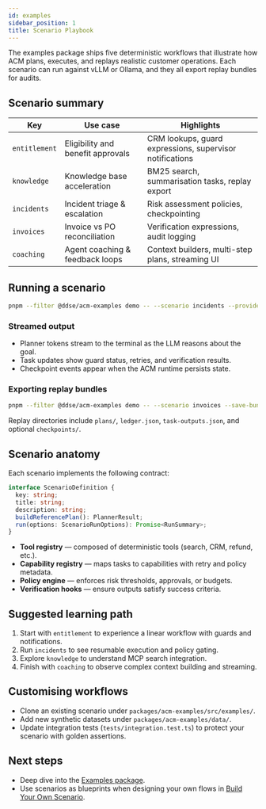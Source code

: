 ```yaml
---
id: examples
sidebar_position: 1
title: Scenario Playbook
---
```


The examples package ships five deterministic workflows that illustrate how ACM plans, executes, and replays realistic customer operations. Each scenario can run against vLLM or Ollama, and they all export replay bundles for audits.

## Scenario summary

| Key | Use case | Highlights |
| --- | -------- | ---------- |
| `entitlement` | Eligibility and benefit approvals | CRM lookups, guard expressions, supervisor notifications |
| `knowledge` | Knowledge base acceleration | BM25 search, summarisation tasks, replay export |
| `incidents` | Incident triage & escalation | Risk assessment policies, checkpointing |
| `invoices` | Invoice vs PO reconciliation | Verification expressions, audit logging |
| `coaching` | Agent coaching & feedback loops | Context builders, multi-step plans, streaming UI |

## Running a scenario

```bash
pnpm --filter @ddse/acm-examples demo -- --scenario incidents --provider vllm --model Qwen/Qwen3-Coder-30B-A3B-Instruct-FP8
```

### Streamed output

- Planner tokens stream to the terminal as the LLM reasons about the goal.
- Task updates show guard status, retries, and verification results.
- Checkpoint events appear when the ACM runtime persists state.

### Exporting replay bundles

```bash
pnpm --filter @ddse/acm-examples demo -- --scenario invoices --save-bundle --checkpoint-dir ./checkpoints
```

Replay directories include `plans/`, `ledger.json`, `task-outputs.json`, and optional `checkpoints/`.

## Scenario anatomy

Each scenario implements the following contract:

```typescript
interface ScenarioDefinition {
  key: string;
  title: string;
  description: string;
  buildReferencePlan(): PlannerResult;
  run(options: ScenarioRunOptions): Promise<RunSummary>;
}
```

- **Tool registry** — composed of deterministic tools (search, CRM, refund, etc.).
- **Capability registry** — maps tasks to capabilities with retry and policy metadata.
- **Policy engine** — enforces risk thresholds, approvals, or budgets.
- **Verification hooks** — ensure outputs satisfy success criteria.

## Suggested learning path

1. Start with `entitlement` to experience a linear workflow with guards and notifications.
2. Run `incidents` to see resumable execution and policy gating.
3. Explore `knowledge` to understand MCP search integration.
4. Finish with `coaching` to observe complex context building and streaming.

## Customising workflows

- Clone an existing scenario under `packages/acm-examples/src/examples/`.
- Add new synthetic datasets under `packages/acm-examples/data/`.
- Update integration tests (`tests/integration.test.ts`) to protect your scenario with golden assertions.

## Next steps

- Deep dive into the [Examples package](../packages/examples.md).
- Use scenarios as blueprints when designing your own flows in [Build Your Own Scenario](./build-your-own.md).
